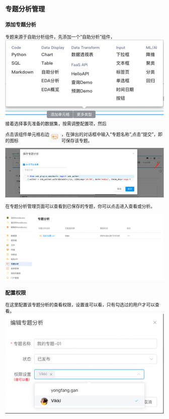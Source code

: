 ## 专题分析管理
### 添加专题分析
专题来源于自助分析组件，先添加一个“自助分析”组件，
![alt text](../assets/selfAnalysis/image-77.png)
接着选择事先准备的数据集，按需调整配置项，然后
<div style="display:flex;align-items:center;">点击该组件单元格右边的图标<img width="48" src="/assets/selfAnalysis/image-24.png"  style="margin-right:0;"/>，在弹出的对话框中输入“专题名称”,点击“提交”，即可保存该专题。</div>

![alt text](/assets/selfAnalysis/image-25.png)

在专题分析管理页面可以查看到已保存的专题，你可以点击进入查看或分析。

![alt text](/assets/selfAnalysis/image-26.png)

### 配置权限
在这里配置该专题分析的查看权限，设置谁可以看，只有勾选过的用户才可以查看。
![alt text](/assets/selfAnalysis/image-27.png)